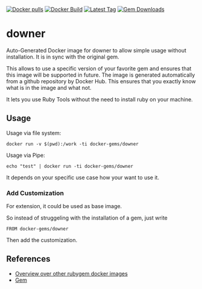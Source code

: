[![Docker pulls](https://img.shields.io/docker/pulls/rubygem/downer.svg)](https://hub.docker.com/r/rubygem/downer/)
[![Docker Build](https://img.shields.io/docker/automated/rubygem/downer.svg)](https://hub.docker.com/r/rubygem/downer/)
[![Latest Tag](https://img.shields.io/github/tag/docker-rubygem/downer.svg)](https://hub.docker.com/r/rubygem/downer/)
[![Gem Downloads](https://img.shields.io/gem/dt/downer.svg)](https://rubygems.org/gems/downer/)
# downer

Auto-Generated Docker image for downer to allow simple usage without installation.
It is in sync with the original gem.

This allows to use a specific version of your favorite gem and ensures that this image will be supported in future.
The image is generated automatically from a github repository by Docker Hub.
This ensures that you exactly know what is in the image and what not.

It lets you use Ruby Tools without the need to install ruby on your machine.

## Usage

Usage via file system:

`docker run -v $(pwd):/work -ti docker-gems/downer`

Usage via Pipe:

`echo "test" | docker run -ti docker-gems/downer`

It depends on your specific use case how your want to use it.

### Add Customization

For extension, it could be used as base image.

So instead of struggeling with the installation of a gem, just write

`FROM docker-gems/downer`

Then add the customization.

## References

 - [Overview over other rubygem docker images](https://github.com/thinkbot/docker-rubygem)
 - [Gem](https://rubygems.org/gems/downer/)
